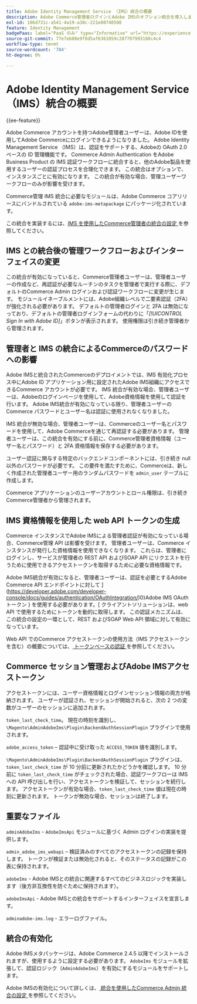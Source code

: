```yaml
---
title: Adobe Identity Management Service （IMS）統合の概要
description: Adobe Commerce管理者ログインとAdobe IMSのオプション統合を導入します
exl-id: 106d731c-a541-4a19-a38c-221e80740508
feature: Identity Management
badgePaas: label="PaaS のみ" type="Informative" url="https://experienceleague.adobe.com/en/docs/commerce/user-guides/product-solutions" tooltip="Adobe Commerce on Cloud プロジェクト（Adobeが管理する PaaS インフラストラクチャ）およびオンプレミスプロジェクトにのみ適用されます。"
source-git-commit: 77e7eb00e9f8d5af6361059c287707993180c4c4
workflow-type: tm+mt
source-wordcount: '784'
ht-degree: 0%

---
```


# Adobe Identity Management Service （IMS）統合の概要

{{ee-feature}}

Adobe Commerce アカウントを持つAdobe管理者ユーザーは、Adobe IDを使用してAdobe Commerceにログインできるようになりました。 Adobe Identity Management Service （IMS）は、認証をサポートする、Adobeの OAuth 2.0 ベースの ID 管理機能です。 Commerce Admin Authentication をAdobe Business Product の IMS 認証ワークフローに統合すると、他のAdobe製品を使用するユーザーの認証プロセスを合理化できます。 この統合はオプションで、インスタンスごとに有効になります。 この統合が有効な場合、管理ユーザーワークフローのみが影響を受けます。 

Commerce管理 IMS 統合に必要なモジュールは、Adobe Commerce コアリリースにバンドルされている `adobe-ims-metapackage` にパッケージ化されています。

この統合を実装するには、[IMS を使用したCommerce管理者の統合の設定 ](./adobe-ims-config.md) を参照してください。

## IMS との統合後の管理ワークフローおよびインターフェイスの変更

この統合が有効になっていると、Commerce管理者ユーザーは、管理者ユーザーの作成など、再認証が必要なルーチンのタスクを管理者で実行する際に、デフォルトのCommerce Admin ログインおよび認証ワークフローに変更が生じます。 モジュールイネーブルメントには、Adobe組織レベルで二要素認証（2FA）が強化される必要があります。 デフォルトの管理者ログインと 2FA は無効になっており、デフォルトの管理者ログインフォームの代わりに「_[!UICONTROL Sign In with Adobe ID]_」ボタンが表示されます。 使用権限は引き続き管理者から管理されます。

## 管理者と IMS の統合によるCommerceのパスワードへの影響

Adobe IMSと統合されたCommerceのデプロイメントでは、IMS 有効化プロセス中にAdobe ID アプリケーション用に設定されたAdobe IMS組織にアクセスできるCommerce アカウントが必要です。  IMS 統合が有効な場合、管理者ユーザーは、Adobeのログインページを使用して、Adobe資格情報を使用して認証を行います。 Adobe IMS統合が有効になっている限り、管理者ユーザーのCommerce パスワードとユーザー名は認証に使用されなくなりました。

IMS 統合が無効な場合、管理者ユーザーは、Commerceのユーザー名とパスワードを使用して、Adobe Commerceを通じて再認証する必要があります。 管理者ユーザーは、この統合を有効にする前に、Commerce管理者資格情報（ユーザー名とパスワード）と 2FA 資格情報を保存する必要があります。

ユーザー認証に関与する特定のバックエンドコンポーネントには、引き続き null 以外のパスワードが必要です。 この要件を満たすために、Commerceは、新しく作成された管理者ユーザー用のランダムパスワードを `admin_user` テーブルに作成します。

Commerce アプリケーションのユーザーアカウントとロール権限は、引き続きCommerce管理者から管理されます。


## IMS 資格情報を使用した web API トークンの生成

Commerce インスタンスでAdobe IMSによる管理者認証が有効になっている場合、Commerce管理 API は影響を受けます。 管理者ユーザーは、Commerce インスタンスが発行した資格情報を使用できなくなります。 これらは、管理者にログインし、サービスが管理者の REST API およびSOAP API にリクエストを行うために使用できるアクセストークンを取得するために必要な資格情報です。

Adobe IMS統合が有効になると、管理者ユーザーは、認証を必要とするAdobe Commerce API エンドポイントに対して ](https://developer.adobe.com/developer-console/docs/guides/authentication/OAuthIntegration/)0}Adobe IMS OAuth トークン } を使用する必要があります。[ クライアントソリューションは、web API で使用するためにトークンを動的に取得します。 この認証メカニズムは、この統合の設定の一環として、REST およびSOAP Web API 領域に対して有効になっています。

Web API でのCommerce アクセストークンの使用方法（IMS アクセストークンを含む）の概要については、[ トークンベースの認証 ](https://developer.adobe.com/commerce/webapi/get-started/authentication/gs-authentication-token/) を参照してください。

## Commerce セッション管理およびAdobe IMSアクセストークン

アクセストークンには、ユーザー資格情報とログインセッション情報の両方が格納されます。 ユーザーが認証され、セッションが開始されると、次の 2 つの変数がユーザーのセッションに追加されます。

`token_last_check_time`。 現在の時刻を識別し、`\Magento\AdminAdobeIms\Plugin\BackendAuthSessionPlugin` プラグインで使用されます。

`adobe_access_token` – 認証中に受け取った `ACCESS_TOKEN` 値を識別します。

`\Magento\AdminAdobeIms\Plugin\BackendAuthSessionPlugin` プラグインは、`token_last_check_time` が 10 分前に更新されたかどうかを確認します。 10 分前に `token_last_check_time` がチェックされた場合、認証ワークフローは IMS への API 呼び出しを行い、アクセストークンを検証して、セッションを続行します。 アクセストークンが有効な場合、`token_last_check_time` 値は現在の時刻に更新されます。 トークンが無効な場合、セッションは終了します。

## 重要なファイル

`adminAdobeIms` - `AdobeImsApi` モジュールに基づく Admin ログインの実装を提供します。

`admin_adobe_ims_webapi` – 検証済みのすべてのアクセストークンの記録を保持します。 トークンが検証または無効化されると、そのステータスの記録がこの表に保持されます。

`adobeIms` - Adobe IMSとの統合に関連するすべてのビジネスロジックを実装します（後方非互換性を防ぐために保持されます）。

`adobeImsApi` - Adobe IMSとの統合をサポートするインターフェイスを宣言します。

`adminadobe-ims.log` - エラーログファイル。

## 統合の有効化

Adobe IMSメタパッケージは、Adobe Commerce 2.4.5 以降でインストールされますが、使用するように設定する必要があります。 `AdobeIms` モジュールを拡張して、認証ロジック（`AdminAdobeIms`）を有効にするモジュールをサポートします。

Adobe IMSの有効化について詳しくは、[ 統合を使用したCommerce Admin 統合の設定 ](./adobe-ims-config.md) を参照してください。
